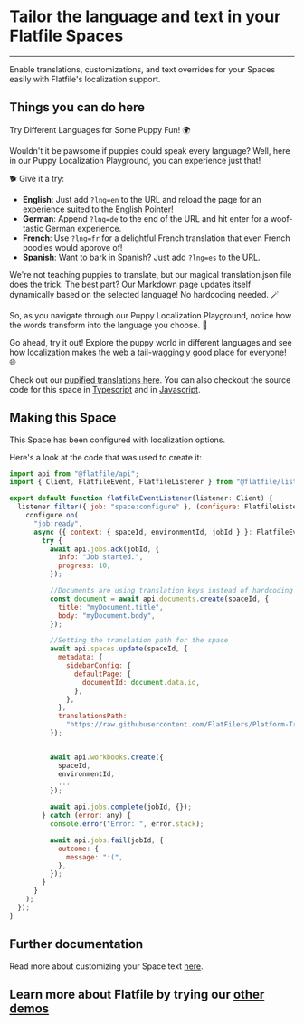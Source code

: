# Tailor the language and text in your Flatfile Spaces

---

Enable translations, customizations, and text overrides for your Spaces easily with Flatfile's localization support.

## Things you can do here

Try Different Languages for Some Puppy Fun! 🌍

Wouldn't it be pawsome if puppies could speak every language? Well, here in our Puppy Localization Playground, you can experience just that!

🐕 Give it a try:

- **English**: Just add `?lng=en` to the URL and reload the page for an experience suited to the English Pointer!
- **German**: Append `?lng=de` to the end of the URL and hit enter for a woof-tastic German experience.
- **French**: Use `?lng=fr` for a delightful French translation that even French poodles would approve of!
- **Spanish**: Want to bark in Spanish? Just add `?lng=es` to the URL.

We're not teaching puppies to translate, but our magical translation.json file does the trick. The best part? Our Markdown page updates itself dynamically based on the selected language! No hardcoding needed. 🪄

So, as you navigate through our Puppy Localization Playground, notice how the words transform into the language you choose. 🌟

Go ahead, try it out! Explore the puppy world in different languages and see how localization makes the web a tail-waggingly good place for everyone! 🌐

Check out our [pupified translations here](https://github.com/FlatFilers/Platform-Translations/blob/kitchen-sink/locales/en/translation.json). You can also checkout the source code for this space in [Typescript](https://github.com/FlatFilers/flatfile-docs-kitchen-sink/blob/main/typescript/localization/index.ts) and in [Javascript](https://github.com/FlatFilers/flatfile-docs-kitchen-sink/blob/main/javascript/localization/index.js).

## Making this Space

This Space has been configured with localization options.

Here's a look at the code that was used to create it:

```jsx
import api from "@flatfile/api";
import { Client, FlatfileEvent, FlatfileListener } from "@flatfile/listener";

export default function flatfileEventListener(listener: Client) {
  listener.filter({ job: "space:configure" }, (configure: FlatfileListener) => {
    configure.on(
      "job:ready",
      async ({ context: { spaceId, environmentId, jobId } }: FlatfileEvent) => {
        try {
          await api.jobs.ack(jobId, {
            info: "Job started.",
            progress: 10,
          });

          //Documents are using translation keys instead of hardcoding strings
          const document = await api.documents.create(spaceId, {
            title: "myDocument.title",
            body: "myDocument.body",
          });

          //Setting the translation path for the space
          await api.spaces.update(spaceId, {
            metadata: {
              sidebarConfig: {
                defaultPage: {
                  documentId: document.data.id,
                },
              },
            },
            translationsPath:
              "https://raw.githubusercontent.com/FlatFilers/Platform-Translations/kitchen-sink/locales/en/translation.json",
          });


          await api.workbooks.create({
            spaceId,
            environmentId,
            ...
          });

          await api.jobs.complete(jobId, {});
        } catch (error: any) {
          console.error("Error: ", error.stack);

          await api.jobs.fail(jobId, {
            outcome: {
              message: ":(",
            },
          });
        }
      }
    );
  });
}
```

## Further documentation

Read more about customizing your Space text [here](https://flatfile.com/docs/guides/localization).

## Learn more about Flatfile by trying our [other demos](https://platform.flatfile.com/getting-started)
